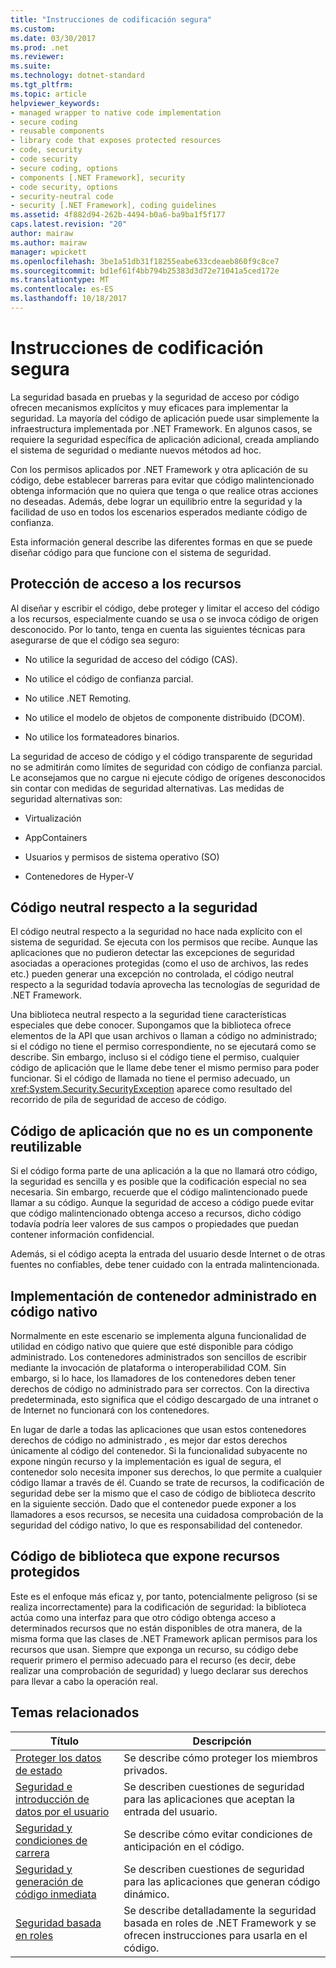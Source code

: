 ```yaml
---
title: "Instrucciones de codificación segura"
ms.custom: 
ms.date: 03/30/2017
ms.prod: .net
ms.reviewer: 
ms.suite: 
ms.technology: dotnet-standard
ms.tgt_pltfrm: 
ms.topic: article
helpviewer_keywords:
- managed wrapper to native code implementation
- secure coding
- reusable components
- library code that exposes protected resources
- code, security
- code security
- secure coding, options
- components [.NET Framework], security
- code security, options
- security-neutral code
- security [.NET Framework], coding guidelines
ms.assetid: 4f882d94-262b-4494-b0a6-ba9ba1f5f177
caps.latest.revision: "20"
author: mairaw
ms.author: mairaw
manager: wpickett
ms.openlocfilehash: 3be1a51db31f18255eabe633cdeaeb860f9c8ce7
ms.sourcegitcommit: bd1ef61f4bb794b25383d3d72e71041a5ced172e
ms.translationtype: MT
ms.contentlocale: es-ES
ms.lasthandoff: 10/18/2017
---
```

# <a name="secure-coding-guidelines"></a>Instrucciones de codificación segura
La seguridad basada en pruebas y la seguridad de acceso por código ofrecen mecanismos explícitos y muy eficaces para implementar la seguridad. La mayoría del código de aplicación puede usar simplemente la infraestructura implementada por .NET Framework. En algunos casos, se requiere la seguridad específica de aplicación adicional, creada ampliando el sistema de seguridad o mediante nuevos métodos ad hoc.  
  
 Con los permisos aplicados por .NET Framework y otra aplicación de su código, debe establecer barreras para evitar que código malintencionado obtenga información que no quiera que tenga o que realice otras acciones no deseadas. Además, debe lograr un equilibrio entre la seguridad y la facilidad de uso en todos los escenarios esperados mediante código de confianza.  
  
 Esta información general describe las diferentes formas en que se puede diseñar código para que funcione con el sistema de seguridad.  
  
## <a name="securing-resource-access"></a>Protección de acceso a los recursos  
 Al diseñar y escribir el código, debe proteger y limitar el acceso del código a los recursos, especialmente cuando se usa o se invoca código de origen desconocido. Por lo tanto, tenga en cuenta las siguientes técnicas para asegurarse de que el código sea seguro:  
  
-   No utilice la seguridad de acceso del código (CAS).  
  
-   No utilice el código de confianza parcial.  
  
-   No utilice .NET Remoting.  
  
-   No utilice el modelo de objetos de componente distribuido (DCOM).  
  
-   No utilice los formateadores binarios.  
  
 La seguridad de acceso de código y el código transparente de seguridad no se admitirán como límites de seguridad con código de confianza parcial. Le aconsejamos que no cargue ni ejecute código de orígenes desconocidos sin contar con medidas de seguridad alternativas. Las medidas de seguridad alternativas son:  
  
-   Virtualización  
  
-   AppContainers  
  
-   Usuarios y permisos de sistema operativo (SO)  
  
-   Contenedores de Hyper-V  
  
## <a name="security-neutral-code"></a>Código neutral respecto a la seguridad  
 El código neutral respecto a la seguridad no hace nada explícito con el sistema de seguridad. Se ejecuta con los permisos que recibe. Aunque las aplicaciones que no pudieron detectar las excepciones de seguridad asociadas a operaciones protegidas (como el uso de archivos, las redes etc.) pueden generar una excepción no controlada, el código neutral respecto a la seguridad todavía aprovecha las tecnologías de seguridad de .NET Framework.  
  
 Una biblioteca neutral respecto a la seguridad tiene características especiales que debe conocer. Supongamos que la biblioteca ofrece elementos de la API que usan archivos o llaman a código no administrado; si el código no tiene el permiso correspondiente, no se ejecutará como se describe. Sin embargo, incluso si el código tiene el permiso, cualquier código de aplicación que le llame debe tener el mismo permiso para poder funcionar. Si el código de llamada no tiene el permiso adecuado, un <xref:System.Security.SecurityException> aparece como resultado del recorrido de pila de seguridad de acceso de código.  
  
## <a name="application-code-that-is-not-a-reusable-component"></a>Código de aplicación que no es un componente reutilizable  
 Si el código forma parte de una aplicación a la que no llamará otro código, la seguridad es sencilla y es posible que la codificación especial no sea necesaria. Sin embargo, recuerde que el código malintencionado puede llamar a su código. Aunque la seguridad de acceso a código puede evitar que código malintencionado obtenga acceso a recursos, dicho código todavía podría leer valores de sus campos o propiedades que puedan contener información confidencial.  
  
 Además, si el código acepta la entrada del usuario desde Internet o de otras fuentes no confiables, debe tener cuidado con la entrada malintencionada.  
  
## <a name="managed-wrapper-to-native-code-implementation"></a>Implementación de contenedor administrado en código nativo  
 Normalmente en este escenario se implementa alguna funcionalidad de utilidad en código nativo que quiere que esté disponible para código administrado. Los contenedores administrados son sencillos de escribir mediante la invocación de plataforma o interoperabilidad COM. Sin embargo, si lo hace, los llamadores de los contenedores deben tener derechos de código no administrado para ser correctos. Con la directiva predeterminada, esto significa que el código descargado de una intranet o de Internet no funcionará con los contenedores.  
  
 En lugar de darle a todas las aplicaciones que usan estos contenedores derechos de código no administrado , es mejor dar estos derechos únicamente al código del contenedor. Si la funcionalidad subyacente no expone ningún recurso y la implementación es igual de segura, el contenedor solo necesita imponer sus derechos, lo que permite a cualquier código llamar a través de él. Cuando se trate de recursos, la codificación de seguridad debe ser la mismo que el caso de código de biblioteca descrito en la siguiente sección. Dado que el contenedor puede exponer a los llamadores a esos recursos, se necesita una cuidadosa comprobación de la seguridad del código nativo, lo que es responsabilidad del contenedor.  
  
## <a name="library-code-that-exposes-protected-resources"></a>Código de biblioteca que expone recursos protegidos  
 Este es el enfoque más eficaz y, por tanto, potencialmente peligroso (si se realiza incorrectamente) para la codificación de seguridad: la biblioteca actúa como una interfaz para que otro código obtenga acceso a determinados recursos que no están disponibles de otra manera, de la misma forma que las clases de .NET Framework aplican permisos para los recursos que usan. Siempre que exponga un recurso, su código debe requerir primero el permiso adecuado para el recurso (es decir, debe realizar una comprobación de seguridad) y luego declarar sus derechos para llevar a cabo la operación real.  
  
## <a name="related-topics"></a>Temas relacionados  
  
|Título|Descripción|  
|-----------|-----------------|  
|[Proteger los datos de estado](../../../docs/standard/security/securing-state-data.md)|Se describe cómo proteger los miembros privados.|  
|[Seguridad e introducción de datos por el usuario](../../../docs/standard/security/security-and-user-input.md)|Se describen cuestiones de seguridad para las aplicaciones que aceptan la entrada del usuario.|  
|[Seguridad y condiciones de carrera](../../../docs/standard/security/security-and-race-conditions.md)|Se describe cómo evitar condiciones de anticipación en el código.|  
|[Seguridad y generación de código inmediata](../../../docs/standard/security/security-and-on-the-fly-code-generation.md)|Se describen cuestiones de seguridad para las aplicaciones que generan código dinámico.|  
|[Seguridad basada en roles](../../../docs/standard/security/role-based-security.md)|Se describe detalladamente la seguridad basada en roles de .NET Framework y se ofrecen instrucciones para usarla en el código.|
